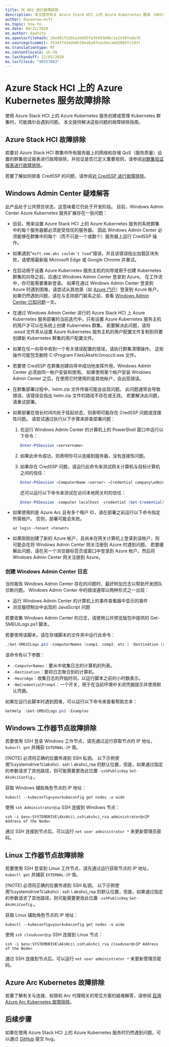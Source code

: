```yaml
---
title: 对 AKS 进行故障排除
description: 本文提供有关 Azure Stack HCI 上的 Azure Kubernetes 服务 (AKS) 故障排除的信息。
author: davannaw-msft
ms.topic: how-to
ms.date: 09/22/2020
ms.author: dawhite
ms.openlocfilehash: 26edd1f52b5a3d695fa70493606c1e2438feda78
ms.sourcegitcommit: 3534ff416d40518eaba87eac8eca6d3082fc1d3f
ms.translationtype: MT
ms.contentlocale: zh-CN
ms.lasthandoff: 12/03/2020
ms.locfileid: "96557083"
---
```

# <a name="troubleshooting-azure-kubernetes-service-on-azure-stack-hci"></a>Azure Stack HCI 上的 Azure Kubernetes 服务故障排除

使用 Azure Stack HCI 上的 Azure Kubernetes 服务创建或管理 Kubernetes 群集时，可能偶尔会遇到问题。 本文提供解决这些问题的故障排除指南。

## <a name="troubleshooting-azure-stack-hci"></a>Azure Stack HCI 故障排除
若要对 Azure Stack HCI 群集中所有服务器上的网络和存储 QoS（服务质量）设置的群集验证报表进行故障排除，并验证是否已定义重要规则，请参阅[对群集验证报表进行故障排除](../hci/manage/validate-qos.md)。

若要了解如何排查 CredSSP 的问题，请参阅[对 CredSSP 进行故障排除](../hci/manage/troubleshoot-credssp.md)。

## <a name="troubleshooting-windows-admin-center"></a>Windows Admin Center 疑难解答
此产品处于公共预览状态，这意味着它仍处于开发阶段。 目前，Windows Admin Center Azure Kubernetes 服务扩展存在一些问题： 
* 目前，用来设置 Azure Stack HCI 上的 Azure Kubernetes 服务的系统群集中的每个服务器都必须是受信任的服务器。 因此 Windows Admin Center 必须能够在群集中的每个（而不只是一个或数个）服务器上运行 CredSSP 操作。 
* 如果遇到“`msft.sme.aks couldn't load`”错误，并且该错误指出加载区块失败，请使用最新版 Microsoft Edge 或 Google Chrome 并重试。
* 在启动用于设置 Azure Kubernetes 服务主机的向导或用于创建 Kubernetes 群集的向导之前，应通过 Windows Admin Center 登录到 Azure。 在工作流中，你可能需要重新登录。 如果在通过 Windows Admin Center 登录到 Azure 时遇到困难，请尝试从其他源（如 [Azure 门户](https://portal.azure.com/)）登录到 Azure 帐户。 如果仍然遇到问题，请在与支持部门联系之前，查看 [Windows Admin Center 已知问题](/windows-server/manage/windows-admin-center/support/known-issues)一文。
* 在通过 Windows Admin Center 进行的 Azure Stack HCI 上 Azure Kubernetes 服务部署的当前迭代中，只有设置 Azure Kubernetes 服务主机的用户才可以在系统上创建 Kubernetes 群集。 若要解决此问题，请将 .wssd 文件夹从设置 Azure Kubernetes 服务主机的用户配置文件复制到将要创建新 Kubernetes 群集的用户配置文件。
* 如果在任一向导中收到一个有关错误配置的错误，请执行群集清理操作。 这些操作可能包含删除 C:\Program Files\AksHci\mocctl.exe 文件。
* 若要使 CredSSP 在群集创建向导中成功地发挥作用，Windows Admin Center 必须由同一帐户安装和使用。 如果使用某个帐户安装 Windows Admin Center 之后，在使用它时使用的是其他帐户，会出现错误。
* 在群集部署过程中，helm.zip 文件传输可能会出现问题。 此问题通常会导致错误，该错误会指出 helm.zip 文件的路径不存在或无效。 若要解决此问题，请重试部署。
* 如果部署在很长时间内处于挂起状态，则表明可能存在 CredSSP 问题或连接性问题。 请尝试通过执行以下步骤来排查部署问题： 
    1.  在运行 Windows Admin Center 的计算机上的 PowerShell 窗口中运行以下命令： 
          ```PowerShell
          Enter-PSSession <servername>
          ```
    2.  如果此命令成功，则表明你可以连接到服务器，没有连接性问题。
    
    3.  如果存在 CredSSP 问题，请运行此命令来测试网关计算机与目标计算机之间的信任： 
          ```PowerShell
          Enter-PSSession –ComputerName <server> –Credential company\administrator –Authentication CredSSP
          ``` 
        还可以运行以下命令来测试在访问本地网关时的信任： 
          ```PowerShell
          Enter-PSSession -computer localhost -credential (Get-Credential)
          ``` 
* 如果使用的是 Azure Arc 且有多个租户 ID，请在部署之前运行以下命令指定所需租户。 否则，部署可能会失败。

   ```Azure CLI
   az login –tenant <tenant>
   ```
* 如果刚刚创建了新的 Azure 帐户，且尚未在网关计算机上登录到该帐户，则可能会在将 Windows Admin Center 网关注册到 Azure 时遇到问题。 若要缓解此问题，请在另一个浏览器标签页或窗口中登录到 Azure 帐户，然后将 Windows Admin Center 网关注册到 Azure。

### <a name="creating-windows-admin-center-logs"></a>创建 Windows Admin Center 日志
当你报告 Windows Admin Center 存在的问题时，最好附加日志以帮助开发团队诊断问题。 Windows Admin Center 中的错误通常以两种形式之一出现： 
- 运行 Windows Admin Center 的计算机上的事件查看器中显示的事件 
- 浏览器控制台中出现的 JavaScript 问题 

若要收集 Windows Admin Center 的日志，请使用公共预览版包中提供的 Get-SMEUILogs.ps1 脚本。 
 
若要使用该脚本，请在存储脚本的文件夹中运行此命令： 
 
```PowerShell
./Get-SMEUILogs.ps1 -ComputerNames [comp1, comp2, etc.] -Destination [comp3] -HoursAgo [48] -NoCredentialPrompt
```
 
该命令有以下参数：
 
* `-ComputerNames`：要从中收集日志的计算机的列表。
* `-Destination`：要将日志聚合到的计算机。
* `-HoursAgo`：收集日志的开始时间，以运行脚本之前的小时数表示。
* `-NoCredentialPrompt`：一个开关，用于在当前环境中关闭凭据提示并使用默认凭据。
 
如果在运行此脚本时遇到困难，可以运行以下命令来查看帮助文本： 
 
```PowerShell
GetHelp .\Get-SMEUILogs.ps1 -Examples
```

## <a name="troubleshooting-windows-worker-nodes"></a>Windows 工作器节点故障排除 
若要使用 SSH 登录 Windows 工作节点，请先通过运行获取节点的 IP 地址， `kubectl get` 并捕获 `EXTERNAL-IP` 值。

[!NOTE] 
必须将正确的位置传递到 SSH 私钥。 以下示例使用%systemdrive%\akshci \. ssh \ akshci_rsa 的默认位置，但是，如果通过指定的参数请求了其他路径，则可能需要更改此位置 `-sshPublicKey` `Set-AksHciConfig` 。

获取 Windows 辅助角色节点的 IP 地址：  

```
kubectl --kubeconfig=yourkubeconfig get nodes -o wide
```  

使用 `ssh Administrator@ip` SSH 连接到 Windows 节点：  

```
ssh -i $env:SYSTEMDRIVE\AksHci\.ssh\akshci_rsa administrator@<IP Address of the Node>
```
  
通过 SSH 连接到节点后，可以运行 `net user administrator *` 来更新管理员密码。 


## <a name="troubleshooting-linux-worker-nodes"></a>Linux 工作器节点故障排除 
若要使用 SSH 登录到 Linux 工作节点，请先通过运行获取节点的 IP 地址， `kubectl get` 并捕获 `EXTERNAL-IP` 值。

[!NOTE]
必须将正确的位置传递到 SSH 私钥。 以下示例使用%systemdrive%\akshci \. ssh \ akshci_rsa 的默认位置，但是，如果通过指定的参数请求了其他路径，则可能需要更改此位置 `-sshPublicKey` `Set-AksHciConfig` 。

获取 Linux 辅助角色节点的 IP 地址：  

```
kubectl --kubeconfig=yourkubeconfig get nodes -o wide
```  

使用 `ssh clouduser@ip` SSH 连接到 Linux 节点： 

```
ssh -i $env:SYSTEMDRIVE\AksHci\.ssh\akshci_rsa clouduser@<IP Address of the Node>
```  

通过 SSH 连接到节点后，可以运行 `net user administrator *` 来更新管理员密码。 

## <a name="troubleshooting-azure-arc-kubernetes"></a>Azure Arc Kubernetes 故障排除
若要了解有关与连接、权限和 Arc 代理相关的常见方案的疑难解答，请参阅 [启用 Azure Arc Kubernetes 故障排除](/azure/azure-arc/kubernetes/troubleshooting)。

## <a name="next-steps"></a>后续步骤
如果在使用 Azure Stack HCI 上的 Azure Kubernetes 服务时仍然遇到问题，可以通过 [GitHub](https://aka.ms/aks-hci-issues) 提交 bug。
